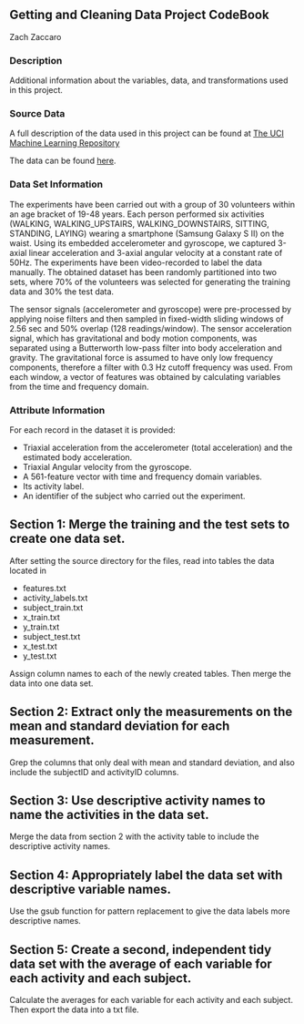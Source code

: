 ## Getting and Cleaning Data Project CodeBook

Zach Zaccaro

### Description
Additional information about the variables, data, and transformations used in this project.

### Source Data
A full description of the data used in this project can be found at [The UCI Machine Learning Repository](http://archive.ics.uci.edu/ml/datasets/Human+Activity+Recognition+Using+Smartphones)

The data can be found [here](https://d396qusza40orc.cloudfront.net/getdata%2Fprojectfiles%2FUCI%20HAR%20Dataset.zip).  

### Data Set Information
The experiments have been carried out with a group of 30 volunteers within an age bracket of 19-48 years. Each person performed six activities (WALKING, WALKING_UPSTAIRS, WALKING_DOWNSTAIRS, SITTING, STANDING, LAYING) wearing a smartphone (Samsung Galaxy S II) on the waist. Using its embedded accelerometer and gyroscope, we captured 3-axial linear acceleration and 3-axial angular velocity at a constant rate of 50Hz. The experiments have been video-recorded to label the data manually. The obtained dataset has been randomly partitioned into two sets, where 70% of the volunteers was selected for generating the training data and 30% the test data. 

The sensor signals (accelerometer and gyroscope) were pre-processed by applying noise filters and then sampled in fixed-width sliding windows of 2.56 sec and 50% overlap (128 readings/window). The sensor acceleration signal, which has gravitational and body motion components, was separated using a Butterworth low-pass filter into body acceleration and gravity. The gravitational force is assumed to have only low frequency components, therefore a filter with 0.3 Hz cutoff frequency was used. From each window, a vector of features was obtained by calculating variables from the time and frequency domain.

### Attribute Information
For each record in the dataset it is provided: 
- Triaxial acceleration from the accelerometer (total acceleration) and the estimated body acceleration. 
- Triaxial Angular velocity from the gyroscope. 
- A 561-feature vector with time and frequency domain variables. 
- Its activity label. 
- An identifier of the subject who carried out the experiment.

## Section 1: Merge the training and the test sets to create one data set.
After setting the source directory for the files, read into tables the data located in
- features.txt
- activity_labels.txt
- subject_train.txt
- x_train.txt
- y_train.txt
- subject_test.txt
- x_test.txt
- y_test.txt

Assign column names to each of the newly created tables. Then merge the data into one data set.

## Section 2: Extract only the measurements on the mean and standard deviation for each measurement. 
Grep the columns that only deal with mean and standard deviation, and also include the subjectID and activityID columns.

## Section 3: Use descriptive activity names to name the activities in the data set.
Merge the data from section 2 with the activity table to include the descriptive activity names.

## Section 4: Appropriately label the data set with descriptive variable names.
Use the gsub function for pattern replacement to give the data labels more descriptive names.

## Section 5: Create a second, independent tidy data set with the average of each variable for each activity and each subject. 
Calculate the averages for each variable for each activity and each subject. Then export the data into a txt file.
